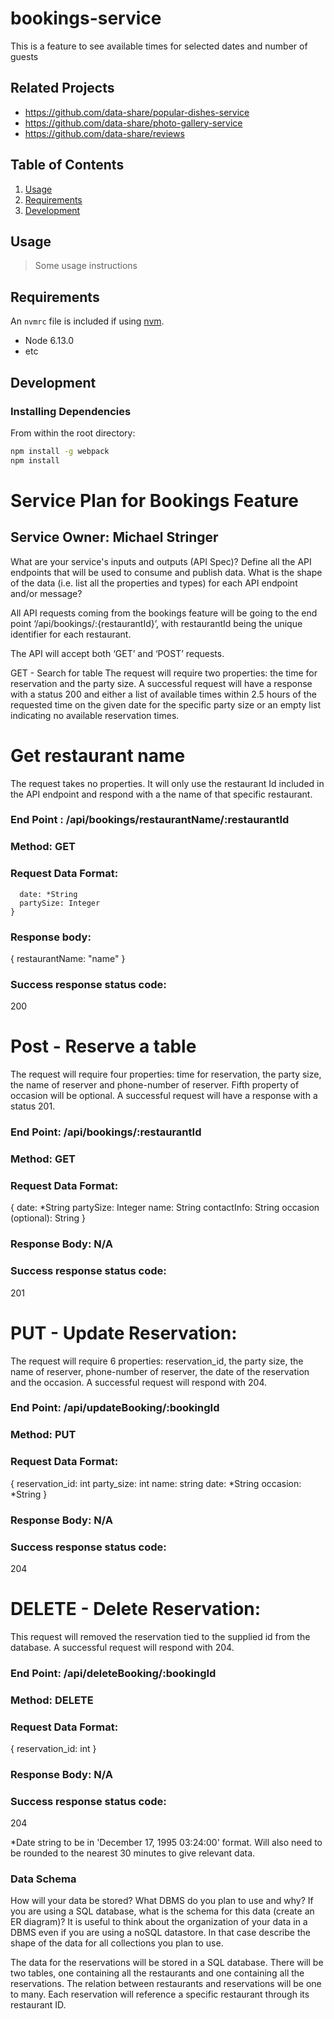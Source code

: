 
# bookings-service
This is a feature to see available times for selected dates and number of guests

## Related Projects

  - https://github.com/data-share/popular-dishes-service
  - https://github.com/data-share/photo-gallery-service
  - https://github.com/data-share/reviews

## Table of Contents

1. [Usage](#Usage)
1. [Requirements](#requirements)
1. [Development](#development)

## Usage

> Some usage instructions

## Requirements

An `nvmrc` file is included if using [nvm](https://github.com/creationix/nvm).

- Node 6.13.0
- etc

## Development

### Installing Dependencies

From within the root directory:

```sh
npm install -g webpack
npm install
```



# Service Plan for Bookings Feature
## Service Owner: Michael Stringer
What are your service's inputs and outputs (API Spec)?
Define all the API endpoints that will be used to consume and publish data. What is the shape of the data (i.e. list all the properties and types) for each API endpoint and/or message?

All API requests coming from the bookings feature will be going to the end point ‘/api/bookings/:{restaurantId}’, with restaurantId being the unique identifier for each restaurant.

The API will accept both ‘GET’ and ‘POST’ requests.

GET - Search for table
The request will require two properties: the time for reservation and the party size. A successful request will have a response with a status 200 and either a list of available times within 2.5 hours of the requested time on the given date for the specific party size or an empty list indicating no available reservation times.


# Get restaurant name
The request takes no properties. It will only use the restaurant Id included in the API endpoint and respond with a the name of that specific restaurant.

### End Point : /api/bookings/restaurantName/:restaurantId
### Method: GET
### Request Data Format:
```sh{
  date: *String
  partySize: Integer
}
```
### Response body:
{
  restaurantName: "name"
}
### Success response status code:
200

# Post - Reserve a table
The request will require four properties: time for reservation, the party size, the name of reserver and phone-number of reserver. Fifth property of occasion will be optional. A successful request will have a response with a status 201.

### End Point: /api/bookings/:restaurantId
### Method: GET
### Request Data Format:
{
  date: *String
  partySize: Integer
  name: String
  contactInfo: String
  occasion (optional): String
}
### Response Body: N/A
### Success response status code:
201

# PUT - Update Reservation:
The request will require 6 properties: reservation_id, the party size, the name of reserver, phone-number of reserver, the date of the reservation and the occasion. A successful request will respond with 204.

### End Point: /api/updateBooking/:bookingId
### Method: PUT
### Request Data Format:
{
  reservation_id: int
  party_size: int
  name: string
  date: *String
  occasion: *String
}
### Response Body: N/A
### Success response status code:
204

# DELETE - Delete Reservation:
This request will removed the reservation tied to the supplied id from the database. A successful request will respond with 204.

### End Point: /api/deleteBooking/:bookingId
### Method: DELETE
### Request Data Format:
{
  reservation_id: int
}
### Response Body: N/A
### Success response status code:
204

*Date string to be in 'December 17, 1995 03:24:00' format. Will also need to be rounded to the nearest 30 minutes to give relevant data.
### Data Schema
How will your data be stored? What DBMS do you plan to use and why? If you are using a SQL database, what is the schema for this data (create an ER diagram)? It is useful to think about the organization of your data in a DBMS even if you are using a noSQL datastore. In that case describe the shape of the data for all collections you plan to use.

The data for the reservations will be stored in a SQL database. There will be two tables, one containing all the restaurants and one containing all the reservations. The relation between restaurants and reservations will be one to many. Each reservation will reference a specific restaurant through its restaurant ID.



